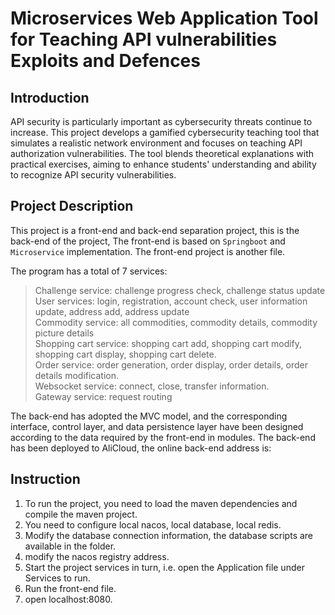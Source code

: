 # Microservices Web Application Tool for Teaching API vulnerabilities Exploits and Defences

## Introduction
API security is particularly important as cybersecurity threats continue to increase. This project develops a gamified cybersecurity teaching tool that simulates a realistic network environment and focuses on teaching API authorization vulnerabilities. The tool blends theoretical explanations with practical exercises, aiming to enhance students' understanding and ability to recognize API security vulnerabilities.
## Project Description
This project is a front-end and back-end separation project, this is the back-end of the project, The front-end is based on `Springboot` and `Microservice` implementation. The front-end project is another file.

The program has a total of 7 services:
>Challenge service: challenge progress check, challenge status update\
>User services: login, registration, account check, user information update, address add, address update\
>Commodity service: all commodities, commodity details, commodity picture details\
>Shopping cart service: shopping cart add, shopping cart modify, shopping cart display, shopping cart delete.\
>Order service: order generation, order display, order details, order details modification.\
>Websocket service: connect, close, transfer information.\
>Gateway service: request routing

The back-end has adopted the MVC model, and the corresponding interface, control layer, and data persistence layer have been designed according to the data required by the front-end in modules. The back-end has been deployed to AliCloud, the online back-end address is:

## Instruction
1. To run the project, you need to load the maven dependencies and compile the maven project.
2. You need to configure local nacos, local database, local redis.
3. Modify the database connection information, the database scripts are available in the folder.
4. modify the nacos registry address.
5. Start the project services in turn, i.e. open the Application file under Services to run. 
6. Run the front-end file. 
7. open localhost:8080.
